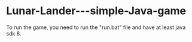 # Lunar-Lander---simple-Java-game
To run the game, you need to run the "run.bat" file and have at least java sdk 8.
